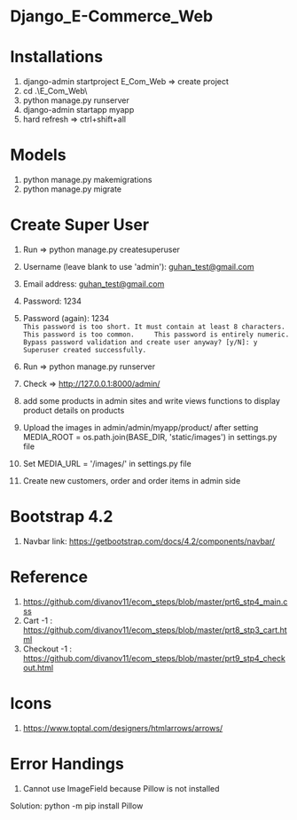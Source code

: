 # Django_E-Commerce_Web

# Installations

1. django-admin startproject E_Com_Web => create project
2. cd .\E_Com_Web\
3. python manage.py runserver
4. django-admin startapp myapp
5. hard refresh => ctrl+shift+all

# Models
1. python manage.py makemigrations
2. python manage.py migrate

# Create Super User

1.  Run => python manage.py createsuperuser         
2.  Username (leave blank to use 'admin'): guhan_test@gmail.com              
3.  Email address: guhan_test@gmail.com           
4.  Password: 1234      
5.  Password (again): 1234          
`This password is too short. It must contain at least 8 characters.         
This password is too common.    
This password is entirely numeric.      
Bypass password validation and create user anyway? [y/N]: y     
Superuser created successfully.`        

6. Run => python manage.py runserver        
7. Check => http://127.0.0.1:8000/admin/        
8. add some products in admin sites and write views functions to display product details on products
9. Upload the images in admin/admin/myapp/product/ after setting MEDIA_ROOT = os.path.join(BASE_DIR, 'static/images') in settings.py file 
10. Set MEDIA_URL =  '/images/' in settings.py file
11. Create new customers, order and order items in admin side


# Bootstrap 4.2 

1. Navbar link: https://getbootstrap.com/docs/4.2/components/navbar/

# Reference

1. https://github.com/divanov11/ecom_steps/blob/master/prt6_stp4_main.css
2. Cart -1 : https://github.com/divanov11/ecom_steps/blob/master/prt8_stp3_cart.html
3. Checkout -1 : https://github.com/divanov11/ecom_steps/blob/master/prt9_stp4_checkout.html

# Icons

1. https://www.toptal.com/designers/htmlarrows/arrows/

# Error Handings

1. Cannot use ImageField because Pillow is not installed 

Solution: python -m pip install Pillow 
